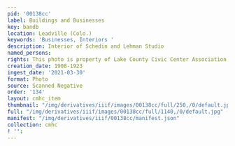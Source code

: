 ```yaml
---
pid: '00138cc'
label: Buildings and Businesses
key: bandb
location: Leadville (Colo.)
keywords: 'Businesses, Interiors '
description: Interior of Schedin and Lehman Studio
named_persons: 
rights: This photo is property of Lake County Civic Center Association.
creation_date: 1908-1923
ingest_date: '2021-03-30'
format: Photo
source: Scanned Negative
order: '134'
layout: cmhc_item
thumbnail: "/img/derivatives/iiif/images/00138cc/full/250,/0/default.jpg"
full: "/img/derivatives/iiif/images/00138cc/full/1140,/0/default.jpg"
manifest: "/img/derivatives/iiif/00138cc/manifest.json"
collection: cmhc
! '': 
---
```

